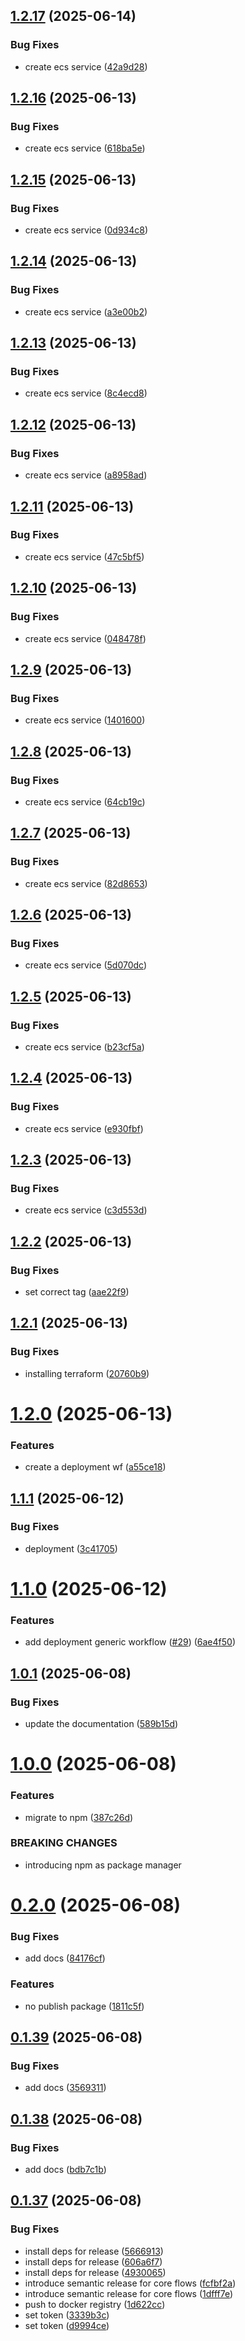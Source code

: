 ## [1.2.17](https://github.com/Stamper-Labs/core-flows/compare/v1.2.16...v1.2.17) (2025-06-14)


### Bug Fixes

* create ecs service ([42a9d28](https://github.com/Stamper-Labs/core-flows/commit/42a9d28c37b147e092545e02bc9d6b634315aaa2))

## [1.2.16](https://github.com/Stamper-Labs/core-flows/compare/v1.2.15...v1.2.16) (2025-06-13)


### Bug Fixes

* create ecs service ([618ba5e](https://github.com/Stamper-Labs/core-flows/commit/618ba5ed4297cd3c2ade8d33f9801a797274c3a1))

## [1.2.15](https://github.com/Stamper-Labs/core-flows/compare/v1.2.14...v1.2.15) (2025-06-13)


### Bug Fixes

* create ecs service ([0d934c8](https://github.com/Stamper-Labs/core-flows/commit/0d934c8965f1deb4f804587f78fb5bda1341b467))

## [1.2.14](https://github.com/Stamper-Labs/core-flows/compare/v1.2.13...v1.2.14) (2025-06-13)


### Bug Fixes

* create ecs service ([a3e00b2](https://github.com/Stamper-Labs/core-flows/commit/a3e00b20465f0f66f02921ddb0d33622ea3ef2f7))

## [1.2.13](https://github.com/Stamper-Labs/core-flows/compare/v1.2.12...v1.2.13) (2025-06-13)


### Bug Fixes

* create ecs service ([8c4ecd8](https://github.com/Stamper-Labs/core-flows/commit/8c4ecd870904f4427c054d27cd4a7aed2fa07516))

## [1.2.12](https://github.com/Stamper-Labs/core-flows/compare/v1.2.11...v1.2.12) (2025-06-13)


### Bug Fixes

* create ecs service ([a8958ad](https://github.com/Stamper-Labs/core-flows/commit/a8958ad5f1909b61291b9c2705802b8e414b28f6))

## [1.2.11](https://github.com/Stamper-Labs/core-flows/compare/v1.2.10...v1.2.11) (2025-06-13)


### Bug Fixes

* create ecs service ([47c5bf5](https://github.com/Stamper-Labs/core-flows/commit/47c5bf51be36dc425580f929c32f6820bd024677))

## [1.2.10](https://github.com/Stamper-Labs/core-flows/compare/v1.2.9...v1.2.10) (2025-06-13)


### Bug Fixes

* create ecs service ([048478f](https://github.com/Stamper-Labs/core-flows/commit/048478f6198c061787ea6fdbcc3df11ec7d10739))

## [1.2.9](https://github.com/Stamper-Labs/core-flows/compare/v1.2.8...v1.2.9) (2025-06-13)


### Bug Fixes

* create ecs service ([1401600](https://github.com/Stamper-Labs/core-flows/commit/1401600921f172642720a9359cf3de858bec6c2e))

## [1.2.8](https://github.com/Stamper-Labs/core-flows/compare/v1.2.7...v1.2.8) (2025-06-13)


### Bug Fixes

* create ecs service ([64cb19c](https://github.com/Stamper-Labs/core-flows/commit/64cb19ccfd73d53db8ec17d4ee6194fe28f423b7))

## [1.2.7](https://github.com/Stamper-Labs/core-flows/compare/v1.2.6...v1.2.7) (2025-06-13)


### Bug Fixes

* create ecs service ([82d8653](https://github.com/Stamper-Labs/core-flows/commit/82d86535eec2010712efd47242f4fd5407676cea))

## [1.2.6](https://github.com/Stamper-Labs/core-flows/compare/v1.2.5...v1.2.6) (2025-06-13)


### Bug Fixes

* create ecs service ([5d070dc](https://github.com/Stamper-Labs/core-flows/commit/5d070dc9de3ff1c45f0079511cf867f63241327f))

## [1.2.5](https://github.com/Stamper-Labs/core-flows/compare/v1.2.4...v1.2.5) (2025-06-13)


### Bug Fixes

* create ecs service ([b23cf5a](https://github.com/Stamper-Labs/core-flows/commit/b23cf5acf719a1b2678fc74ac6f09586cb9f63f8))

## [1.2.4](https://github.com/Stamper-Labs/core-flows/compare/v1.2.3...v1.2.4) (2025-06-13)


### Bug Fixes

* create ecs service ([e930fbf](https://github.com/Stamper-Labs/core-flows/commit/e930fbf017913775856a57fdab737620d201aeba))

## [1.2.3](https://github.com/Stamper-Labs/core-flows/compare/v1.2.2...v1.2.3) (2025-06-13)


### Bug Fixes

* create ecs service ([c3d553d](https://github.com/Stamper-Labs/core-flows/commit/c3d553d0e4335990b7ad2e3094d828a0a8f31b6b))

## [1.2.2](https://github.com/Stamper-Labs/core-flows/compare/v1.2.1...v1.2.2) (2025-06-13)


### Bug Fixes

* set correct tag ([aae22f9](https://github.com/Stamper-Labs/core-flows/commit/aae22f94b9f57e8c170132e694ed378e91e3df09))

## [1.2.1](https://github.com/Stamper-Labs/core-flows/compare/v1.2.0...v1.2.1) (2025-06-13)


### Bug Fixes

* installing terraform ([20760b9](https://github.com/Stamper-Labs/core-flows/commit/20760b96540e3374a7bc9440b95b6ac0effc358e))

# [1.2.0](https://github.com/Stamper-Labs/core-flows/compare/v1.1.1...v1.2.0) (2025-06-13)


### Features

* create a deployment wf ([a55ce18](https://github.com/Stamper-Labs/core-flows/commit/a55ce180fa7ce601209c3c140b612ab509e28049))

## [1.1.1](https://github.com/Stamper-Labs/core-flows/compare/v1.1.0...v1.1.1) (2025-06-12)


### Bug Fixes

* deployment ([3c41705](https://github.com/Stamper-Labs/core-flows/commit/3c41705cb5cda8f91503ce78ae7875ff051a1ed2))

# [1.1.0](https://github.com/Stamper-Labs/core-flows/compare/v1.0.1...v1.1.0) (2025-06-12)


### Features

* add deployment generic workflow ([#29](https://github.com/Stamper-Labs/core-flows/issues/29)) ([6ae4f50](https://github.com/Stamper-Labs/core-flows/commit/6ae4f505c9bf1fae8e793bbb4364140b32026ad1))

## [1.0.1](https://github.com/Stamper-Labs/core-flows/compare/v1.0.0...v1.0.1) (2025-06-08)


### Bug Fixes

* update the documentation ([589b15d](https://github.com/Stamper-Labs/core-flows/commit/589b15d36ff13a182f092bd4667736f0e3e4da36))

# [1.0.0](https://github.com/Stamper-Labs/core-flows/compare/v0.2.0...v1.0.0) (2025-06-08)


### Features

* migrate to npm ([387c26d](https://github.com/Stamper-Labs/core-flows/commit/387c26d11a8f205bd0e75256708089a4b590cef2))


### BREAKING CHANGES

* introducing npm as package manager

# [0.2.0](https://github.com/Stamper-Labs/core-flows/compare/v0.1.39...v0.2.0) (2025-06-08)


### Bug Fixes

* add docs ([84176cf](https://github.com/Stamper-Labs/core-flows/commit/84176cf6ae47c0a74bb33085bf2ea6e00a886dba))


### Features

* no publish package ([1811c5f](https://github.com/Stamper-Labs/core-flows/commit/1811c5f56018b02ddb31c7324a48916d0472b0c5))

## [0.1.39](https://github.com/Stamper-Labs/core-flows/compare/v0.1.38...v0.1.39) (2025-06-08)


### Bug Fixes

* add docs ([3569311](https://github.com/Stamper-Labs/core-flows/commit/3569311dd79121ada3f309038a8b8c9843025c39))

## [0.1.38](https://github.com/Stamper-Labs/core-flows/compare/v0.1.37...v0.1.38) (2025-06-08)


### Bug Fixes

* add docs ([bdb7c1b](https://github.com/Stamper-Labs/core-flows/commit/bdb7c1be880cba5843dd79d22f6b99872584e026))

## [0.1.37](https://github.com/Stamper-Labs/core-flows/compare/v0.1.36...v0.1.37) (2025-06-08)


### Bug Fixes

* install deps for release ([5666913](https://github.com/Stamper-Labs/core-flows/commit/56669135e71a7ae8f7e85827f0d4deef04f1368d))
* install deps for release ([606a6f7](https://github.com/Stamper-Labs/core-flows/commit/606a6f74d5f69ca2f6765b13ed68dc95f3b973ff))
* install deps for release ([4930065](https://github.com/Stamper-Labs/core-flows/commit/49300652a515120c81b5b9a389158c4036769649))
* introduce semantic release for core flows ([fcfbf2a](https://github.com/Stamper-Labs/core-flows/commit/fcfbf2a9dbda8b54111c191376376637a1d0a5b3))
* introduce semantic release for core flows ([1dfff7e](https://github.com/Stamper-Labs/core-flows/commit/1dfff7ec63c47551f596e450f523a8c4bbdcc2e9))
* push to docker registry ([1d622cc](https://github.com/Stamper-Labs/core-flows/commit/1d622cca5c9a800b05297263e2a962e4a9abc5a7))
* set token ([3339b3c](https://github.com/Stamper-Labs/core-flows/commit/3339b3c7611e27791141883bb49d8befd511d9a9))
* set token ([d9994ce](https://github.com/Stamper-Labs/core-flows/commit/d9994cebd0b8ffdfa63721305cc75be32311c424))
